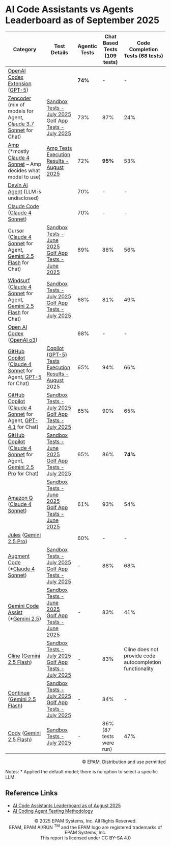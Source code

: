 # AI Code Assistants vs Agents Leaderboard as of September 2025

| Category                                                                                                                                                                                                                                          | Test Details                                                                                                                                                                                                       | Agentic Tests | Chat Based Tests (109 tests) | Code Completion Tests (68 tests)                         |
|---------------------------------------------------------------------------------------------------------------------------------------------------------------------------------------------------------------------------------------------------|--------------------------------------------------------------------------------------------------------------------------------------------------------------------------------------------------------------------|----------|------------------------------|----------------------------------------------------------|
| [OpenAI Codex Extension](https://openai.com/codex/) ([GPT-5](https://openai.com/index/introducing-gpt-5/))                                                                                    |   | **74%**  | -                            | -                                                        |
| [Zencoder](https://docs.zencoder.ai/get-started/introduction) (mix of models for Agent, [Claude 3.7 Sonnet](https://www.anthropic.com/claude/sonnet) for Chat)                                                                                    | [Sandbox Tests - July 2025](reports/zencoder/2025/zencoder-sonnet3.7-sandbox-tests-july-2025.md) <br> [Golf App Tests - July 2025](reports/zencoder/2025/zencoder-sonnet3.7-golf-app-tests-july-2025.md)           | 73%      | 87%                          | 24%                                                      |
| [Amp](https://sourcegraph.com/amp) (*mostly [Claude 4 Sonnet](https://www.anthropic.com/claude/sonnet) – Amp decides what model to use)                                                                                                           | [Amp Tests Execution Results - August 2025](reports/amp/2025/amp-tests-august-2025.md)                                                                                                                             | 72%      | **95%**                      | 53%                                                      |
| [Devin AI Agent](https://devin.ai/) (LLM is undisclosed)                                                                                                                                                                                          |                                                                                                                                                                                                                    | 70%      | -                            | -                                                        |
| [Claude Code](https://docs.anthropic.com/en/docs/claude-code/overview) ([Claude 4 Sonnet](https://www.anthropic.com/claude/sonnet))                                                                                                               |                                                                                                                                                                                                                    | 70%      | -                            | -                                                        |
| [Cursor](https://www.cursor.com/) ([Claude 4 Sonnet](https://www.anthropic.com/claude/sonnet) for Agent, [Gemini 2.5 Flash](https://cloud.google.com/vertex-ai/generative-ai/docs/models/gemini/2-5-flash) for Chat)                              | [Sandbox Tests - June 2025](reports/cursor/2025/cursor-gemini2.5Flash-sandbox-tests-june-2025.md) <br> [Golf App Tests - June 2025](reports/cursor/2025/cursor-gemini2.5Flash-golf-app-tests-june-2025.md)         | 69%      | 88%                          | 56%                                                      |
| [Windsurf](https://docs.windsurf.com/windsurf/getting-started) ([Claude 4 Sonnet](https://www.anthropic.com/claude/sonnet) for Agent, [Gemini 2.5 Flash](https://cloud.google.com/vertex-ai/generative-ai/docs/models/gemini/2-5-flash) for Chat) | [Sandbox Tests - July 2025](reports/windsurf/2025/windsurf-gemini2.5Flash-sandbox-tests-july-2025.md) <br> [Golf App Tests - July 2025](reports/windsurf/2025/windsurf-gemini2.5Flash-golf-app-tests-july-2025.md) | 68%      | 81%                          | 49%                                                      |
| [Open AI Codex](https://openai.com/codex/) ([OpenAI o3](https://openai.com/index/introducing-o3-and-o4-mini/))                                                                                                                                    |                                                                                                                                                                                                                    | 68%      | -                            | -                                                        |
| [GitHub Copilot](https://github.com/features/copilot) ([Claude 4 Sonnet](https://www.anthropic.com/claude/sonnet) for Agent, [GPT-5](https://openai.com/index/introducing-gpt-5/) for Chat)                                                       | [Copilot (GPT-5) Tests Execution Results - August 2025](reports/copilot/2025/copilot-gpt5-tests-august-2025.md)                                                                                                    | 65%      | 94%                          | 66%                                                      |
| [GitHub Copilot](https://github.com/features/copilot) ([Claude 4 Sonnet](https://www.anthropic.com/claude/sonnet) for Agent, [GPT-4.1](https://openai.com/index/gpt-4-1/) for Chat)                                                               | [Sandbox Tests - July 2025](reports/copilot/2025/copilot-gpt4.1-sandbox-tests-july-2025.md) <br> [Golf App Tests - July 2025](reports/copilot/2025/copilot-gpt4.1-golf-app-july-2025.md)                           | 65%      | 90%                          | 65%                                                      |
| [GitHub Copilot](https://github.com/features/copilot) ([Claude 4 Sonnet](https://www.anthropic.com/claude/sonnet) for Agent, [Gemini 2.5 Pro](https://cloud.google.com/vertex-ai/generative-ai/docs/models/gemini/2-5-pro) for Chat)              | [Sandbox Tests - June 2025](reports/copilot/2025/copilot-gemini2.5Pro-sandbox-tests-june-2025.md) <br> [Golf App Tests - July 2025](reports/copilot/2025/copilot-gemini2.5Pro-golf-app-tests-june-2025.md)         | 65%      | 86%                          | **74%**                                                  |
| [Amazon Q](https://aws.amazon.com/q/) ([Claude 4 Sonnet](https://www.anthropic.com/claude/sonnet))                                                                                                                                                | [Sandbox Tests - June 2025](reports/amazon-q/2025/amazon-q-sandbox-tests-june-2025.md) <br> [Golf App Tests - June 2025](reports/amazon-q/2025/amazon-q-sonnet4-golf-app-tests-june-2025.md)                       | 61%      | 93%                          | 54%                                                      |
| [Jules](https://jules.google/) ([Gemini 2.5 Pro](https://cloud.google.com/vertex-ai/generative-ai/docs/models/gemini/2-5-pro))                                                                                                                    |                                                                                                                                                                                                                    | 60%      | -                            | -                                                        |
| [Augment Code](https://docs.augmentcode.com/introduction) (*[Claude 4 Sonnet](https://www.anthropic.com/claude/sonnet))                                                                                                                           | [Sandbox Tests - July 2025](reports/augment-code/2025/augment-code-sandbox-tests-july-2025.md) <br> [Golf App Tests - July 2025](reports/augment-code/2025/augment-code-golf-app-tests-july-2025.md)               | -        | 88%                          | 68%                                                      |
| [Gemini Code Assist](https://codeassist.google/) (*[Gemini 2.5](https://blog.google/technology/google-deepmind/gemini-model-thinking-updates-march-2025/))                                                                                        | [Sandbox Tests - June 2025](reports/gemini/2025/gemini-sandbox-tests-june-2025.md) <br> [Golf App Tests - June 2025](reports/gemini/2025/gemini-golf-app-tests-june-2025.md)                                       | -        | 83%                          | 41%                                                      |
| [Cline](https://docs.cline.bot/getting-started/for-new-coders) ([Gemini 2.5 Flash](https://cloud.google.com/vertex-ai/generative-ai/docs/models/gemini/2-5-flash))                                                                                | [Sandbox Tests - July 2025](reports/cline/2025/cline-gemini2.5Flash-sandbox-tests-july-2025.md) <br> [Golf App Tests - July 2025](reports/cline/2025/cline-gemini2.5Flash-golf-app-tests-july-2025.md)             | -        | 83%                          | Cline does not provide code autocompletion functionality |
| [Continue](https://docs.continue.dev/) ([Gemini 2.5 Flash](https://cloud.google.com/vertex-ai/generative-ai/docs/models/gemini/2-5-flash))                                                                                                        | [Sandbox Tests - July 2025](reports/continue/2025/continue-gemini2.5Flash-sandbox-tests-july-2025.md) <br> [Golf App Tests - July 2025](reports/continue/2025/continue-gemini2.5Flash-golf-app-tests-july-2025.md) | -        | 84%                          | -                                                        |
| [Cody](https://sourcegraph.com/docs/cody) ([Gemini 2.5 Flash](https://cloud.google.com/vertex-ai/generative-ai/docs/models/gemini/2-5-flash))                                                                                                     | [Sandbox Tests - July 2025](reports/sourcegraph-cody/2025/cody-gemini2.5Flash-sandbox-tests-july-2025.md)                                                                                                          | -        | 86% (87 tests were run)      | 47%                                                      |

<div style='text-align: right;'> © EPAM. Distribution and use permitted </div>

Notes: * Applied the default model; there is no option to select a specific LLM.

## Reference Links
- [AI Code Assistants Leaderboard as of August 2025](code-assistants-2025.md)
- [AI Coding Agent Testing Methodology](coding-agent-testing-methodology.md)


<p style="text-align: center;">  © 2025 EPAM Systems, Inc. All Rights Reserved.<br/>    EPAM, EPAM AI/RUN <sup>TM</sup> and the EPAM logo are registered trademarks of EPAM Systems, Inc.<br>    This report is licensed under CC BY-SA 4.0<br/></p>

